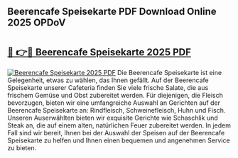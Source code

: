 ## Beerencafe Speisekarte PDF Download Online 2025 OPDoV

# <h2><a href="http://gcckf9i.nevu.top/?p=Beerencafe+Speisekarte">🔗 👉🔴 Beerencafe Speisekarte 2025 PDF</a></h2>

[![Beerencafe Speisekarte 2025 PDF](https://i.imgur.com/dBaPXMq.png)](http://gcckf9i.nevu.top/?p=Beerencafe+Speisekarte)
Die Beerencafe Speisekarte ist eine Gelegenheit, etwas zu wählen, das Ihnen gefällt. Auf der Beerencafe Speisekarte unserer Cafeteria finden Sie viele frische Salate, die aus frischem Gemüse und Obst zubereitet werden. Für diejenigen, die Fleisch bevorzugen, bieten wir eine umfangreiche Auswahl an Gerichten auf der Beerencafe Speisekarte an: Rindfleisch, Schweinefleisch, Huhn und Fisch. Unseren Auserwählten bieten wir exquisite Gerichte wie Schaschlik und Steak an, die auf einem alten, natürlichen Feuer zubereitet werden. In jedem Fall sind wir bereit, Ihnen bei der Auswahl der Speisen auf der Beerencafe Speisekarte zu helfen und Ihnen einen bequemen und angenehmen Service zu bieten.
